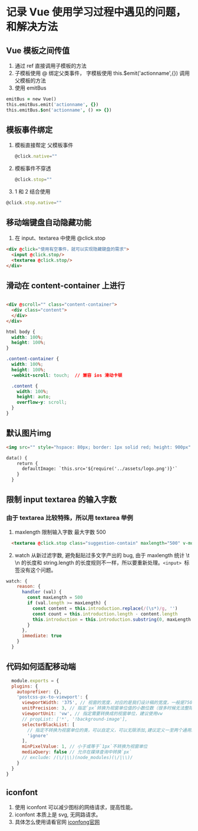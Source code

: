 # 记录 Vue 使用学习过程中遇见的问题，和解决方法

## Vue 模板之间传值

  1. 通过 ref 直接调用子模板的方法
  2. 子模板使用 @ 绑定父类事件， 字模板使用 this.$emit('actionname',{}) 调用父模板的方法
  3. 使用 emitBus
   ```j
   emitBus = new Vue()
   this.emitBus.emit('actionname', {})
   this.emitBus.$on('actionname', () => {})
   ```

## 模板事件绑定
1. 模板直接帮定 父模板事件
   ```js
   @click.native=""
   ```
2. 模板事件不穿透
   ```js
   @click.stop=""
   ```
3. 1 和 2 结合使用
  ```js
  @click.stop.native=""
  ```

## 移动端键盘自动隐藏功能
1. 在 input、textarea 中使用 @click.stop
 ```html
 <div @click="使用有空事件，就可以实现隐藏键盘的需求">
   <input @click.stop/>
   <textarea @click.stop/>
 </div>
 ```
## 滑动在 content-container 上进行

```html

<div @scroll="" class="content-container">
  <div class="content">
  </div>
</div>
```
```css
html body {
  width: 100%;
  height: 100%;
}

.content-container {
  width: 100%;
  height: 100%;
  -webkit-scroll: touch;  // 兼容 ios 滑动卡顿

  .content {
    width: 100%;
    height: auto;
    overflow-y: scroll;
  }
}
```

## 默认图片img

```html
<img src="" style="hspace: 80px; border: 1px solid red; height: 900px" @click="fff" :onerror="defaultImage" alt="The Pulpit Rock" width="304" height="228">

data() {
    return {
      defaultImage: `this.src='${require('../assets/logo.png')}'`
    }
  }
```

## 限制 input textarea 的输入字数
### 由于 textarea 比较特殊，所以用 textarea 举例

1. maxlength 限制输入字数 最大字数 500
   
```html
  <textarea @click.stop class="suggestion-contain" maxlength="500" v-model="reason" placeholder="请输入您的审批意见"></textarea>
```

2. watch 从新过滤字数, 避免黏贴过多文字产出的 bug, 由于 maxlength 统计 \t \n 的长度和 string.length 的长度规则不一样，所以要重新处理。```<input> ```标签没有这个问题。

```js
watch: {
    reason: {
      handler (val) {
        const maxLength = 500
        if (val.length >= maxLength) {
          const content = this.introduction.replace(/(\s*)/g, '')
          const count = this.introduction.length - content.length
          this.introduction = this.introduction.substring(0, maxLength - count)
        }
      },
      immediate: true
    }
  }
```

## 代码如何适配移动端

```js
  module.exports = {
  plugins: {
    autoprefixer: {},
    'postcss-px-to-viewport': {
      viewportWidth: '375', // 视窗的宽度，对应的是我们设计稿的宽度，一般是750
      unitPrecision: 3, // 指定`px`转换为视窗单位值的小数位数（很多时候无法整除）
      viewportUnit: 'vw', // 指定需要转换成的视窗单位，建议使用vw
      // propList: ['*', '!background-image'],
      selectorBlackList: [
        // 指定不转换为视窗单位的类，可以自定义，可以无限添加,建议定义一至两个通用的类名
        'ignore'
      ],
      minPixelValue: 1, // 小于或等于`1px`不转换为视窗单位
      mediaQuery: false // 允许在媒体查询中转换`px`
      // exclude: /(\/|\\)(node_modules)(\/|\\)/
    }
  }
}
```

## iconfont 

1. 使用 iconfont 可以减少图标的网络请求，提高性能。
2. iconfont 本质上是 svg, 无网路请求。
3. 具体怎么使用请看官网 [iconfong官网](https://www.iconfont.cn/)